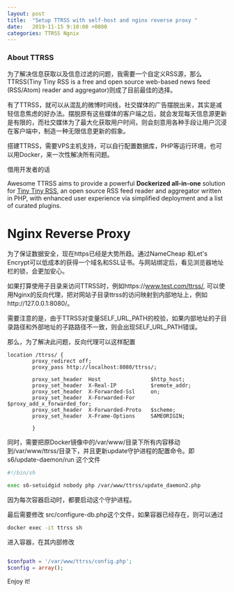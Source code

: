 ```yaml
---
layout: post
title:  "Setup TTRSS with self-host and nginx reverse proxy "
date:   2019-11-15 9:10:00 +0800
categories: TTRSS Ngnix
---
```


### About TTRSS

为了解决信息获取以及信息过滤的问题，我需要一个自定义RSS源，那么TTRSS(Tiny Tiny RSS is a free and open source web-based news feed (RSS/Atom) reader and aggregator)则成了目前最佳的选择。

有了TTRSS，就可以从混乱的微博时间线，社交媒体的广告摆脱出来，其实是减轻信息焦虑的好办法。摆脱原有这些媒体的客户端之后，就会发现每天信息源更新是有限的，而社交媒体为了最大化获取用户时间，则会刻意用各种手段让用户沉浸在客户端中，制造一种无限信息更新的假象。

搭建TTRSS，需要VPS主机支持，可以自行配置数据库，PHP等运行环境，也可以用Docker，来一次性解决所有问题。

[Awsome-TTRSS]: https://github.com/HenryQW/Awesome-TTRSS

借用开发者的话

Awesome TTRSS aims to provide a powerful **Dockerized all-in-one** solution for [Tiny Tiny RSS](https://tt-rss.org/), an open source RSS feed reader and aggregator written in PHP, with enhanced user experience via simplified deployment and a list of curated plugins. 



# Nginx Reverse Proxy

为了保证数据安全，现在https已经是大势所趋。通过NameCheap 和Let's Encrypt可以低成本的获得一个域名和SSL证书。与网站绑定后，看见浏览器地址栏的锁，会更加安心。

如果打算使用子目录来访问TTRSS时，例如https://www.test.com/ttrss/, 可以使用Nginx的反向代理，把对网站子目录ttrss的访问映射到内部地址上，例如http://127.0.0.1:8080/。

需要注意的是，由于TTRSS对变量SELF_URL_PATH的校验，如果内部地址的子目录路径和外部地址的子路路径不一致，则会出现SELF_URL_PATH错误。

那么，为了解决此问题，反向代理可以这样配置

```nginx
location /ttrss/ {
        proxy_redirect off;
        proxy_pass http://localhost:8080/ttrss/;

        proxy_set_header  Host                $http_host;
        proxy_set_header  X-Real-IP           $remote_addr;
        proxy_set_header  X-Forwarded-Ssl     on;
        proxy_set_header  X-Forwarded-For     $proxy_add_x_forwarded_for;
        proxy_set_header  X-Forwarded-Proto   $scheme;
        proxy_set_header  X-Frame-Options     SAMEORIGIN;

        }
```

同时，需要把原Docker镜像中的/var/www/目录下所有内容移动到/var/www/ttrss/目录下，并且更新update守护进程的配置命令。即 s6/update-daemon/run 这个文件

```sh
#!/bin/sh

exec s6-setuidgid nobody php /var/www/ttrss/update_daemon2.php
```

因为每次容器启动时，都要启动这个守护进程。

最后需要修改 src/configure-db.php这个文件，如果容器已经存在，则可以通过 

```sh
docker exec -it ttrss sh
```

进入容器，在其内部修改

```php

$confpath = '/var/www/ttrss/config.php';
$config = array();

```

Enjoy it!

